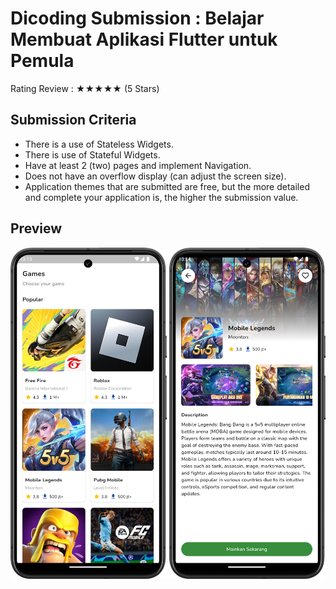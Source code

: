 # Dicoding Submission : Belajar Membuat Aplikasi Flutter untuk Pemula

Rating Review : ★★★★★ (5 Stars)

## Submission Criteria

- There is a use of Stateless Widgets.
- There is use of Stateful Widgets.
- Have at least 2 (two) pages and implement Navigation.
- Does not have an overflow display (can adjust the screen size).
- Application themes that are submitted are free, but the more detailed and complete your application is, the higher the submission value.

## Preview

<p align="left"> 
<img src="assets/preview/home.png" width="250"> <img src="assets/preview/details.png" width="250">
